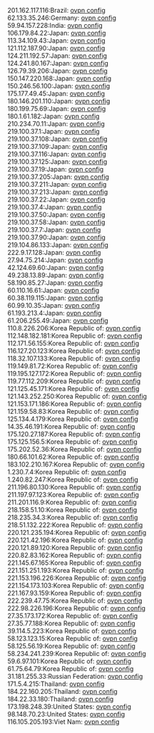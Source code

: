 201.162.117.116:Brazil: [ovpn config](vpn/201_162_117_116.ovpn)  
62.133.35.246:Germany: [ovpn config](vpn/62_133_35_246.ovpn)  
59.94.157.228:India: [ovpn config](vpn/59_94_157_228.ovpn)  
106.179.84.22:Japan: [ovpn config](vpn/106_179_84_22.ovpn)  
113.34.109.43:Japan: [ovpn config](vpn/113_34_109_43.ovpn)  
121.112.187.90:Japan: [ovpn config](vpn/121_112_187_90.ovpn)  
124.211.192.57:Japan: [ovpn config](vpn/124_211_192_57.ovpn)  
124.241.80.167:Japan: [ovpn config](vpn/124_241_80_167.ovpn)  
126.79.39.206:Japan: [ovpn config](vpn/126_79_39_206.ovpn)  
150.147.220.168:Japan: [ovpn config](vpn/150_147_220_168.ovpn)  
150.246.56.100:Japan: [ovpn config](vpn/150_246_56_100.ovpn)  
175.177.49.45:Japan: [ovpn config](vpn/175_177_49_45.ovpn)  
180.146.201.110:Japan: [ovpn config](vpn/180_146_201_110.ovpn)  
180.199.75.69:Japan: [ovpn config](vpn/180_199_75_69.ovpn)  
180.1.61.182:Japan: [ovpn config](vpn/180_1_61_182.ovpn)  
210.234.70.11:Japan: [ovpn config](vpn/210_234_70_11.ovpn)  
219.100.37.1:Japan: [ovpn config](vpn/219_100_37_1.ovpn)  
219.100.37.108:Japan: [ovpn config](vpn/219_100_37_108.ovpn)  
219.100.37.109:Japan: [ovpn config](vpn/219_100_37_109.ovpn)  
219.100.37.116:Japan: [ovpn config](vpn/219_100_37_116.ovpn)  
219.100.37.125:Japan: [ovpn config](vpn/219_100_37_125.ovpn)  
219.100.37.19:Japan: [ovpn config](vpn/219_100_37_19.ovpn)  
219.100.37.205:Japan: [ovpn config](vpn/219_100_37_205.ovpn)  
219.100.37.211:Japan: [ovpn config](vpn/219_100_37_211.ovpn)  
219.100.37.213:Japan: [ovpn config](vpn/219_100_37_213.ovpn)  
219.100.37.22:Japan: [ovpn config](vpn/219_100_37_22.ovpn)  
219.100.37.4:Japan: [ovpn config](vpn/219_100_37_4.ovpn)  
219.100.37.50:Japan: [ovpn config](vpn/219_100_37_50.ovpn)  
219.100.37.58:Japan: [ovpn config](vpn/219_100_37_58.ovpn)  
219.100.37.7:Japan: [ovpn config](vpn/219_100_37_7.ovpn)  
219.100.37.90:Japan: [ovpn config](vpn/219_100_37_90.ovpn)  
219.104.86.133:Japan: [ovpn config](vpn/219_104_86_133.ovpn)  
222.9.17.128:Japan: [ovpn config](vpn/222_9_17_128.ovpn)  
27.94.75.214:Japan: [ovpn config](vpn/27_94_75_214.ovpn)  
42.124.69.60:Japan: [ovpn config](vpn/42_124_69_60.ovpn)  
49.238.13.89:Japan: [ovpn config](vpn/49_238_13_89.ovpn)  
58.190.85.27:Japan: [ovpn config](vpn/58_190_85_27.ovpn)  
60.110.16.61:Japan: [ovpn config](vpn/60_110_16_61.ovpn)  
60.38.119.115:Japan: [ovpn config](vpn/60_38_119_115.ovpn)  
60.99.10.35:Japan: [ovpn config](vpn/60_99_10_35.ovpn)  
61.193.213.4:Japan: [ovpn config](vpn/61_193_213_4.ovpn)  
61.206.255.49:Japan: [ovpn config](vpn/61_206_255_49.ovpn)  
110.8.226.206:Korea Republic of: [ovpn config](vpn/110_8_226_206.ovpn)  
112.148.182.181:Korea Republic of: [ovpn config](vpn/112_148_182_181.ovpn)  
112.171.56.155:Korea Republic of: [ovpn config](vpn/112_171_56_155.ovpn)  
116.127.20.123:Korea Republic of: [ovpn config](vpn/116_127_20_123.ovpn)  
118.32.107.133:Korea Republic of: [ovpn config](vpn/118_32_107_133.ovpn)  
119.149.81.72:Korea Republic of: [ovpn config](vpn/119_149_81_72.ovpn)  
119.195.127.172:Korea Republic of: [ovpn config](vpn/119_195_127_172.ovpn)  
119.77.112.209:Korea Republic of: [ovpn config](vpn/119_77_112_209.ovpn)  
121.125.45.171:Korea Republic of: [ovpn config](vpn/121_125_45_171.ovpn)  
121.143.252.250:Korea Republic of: [ovpn config](vpn/121_143_252_250.ovpn)  
121.153.171.186:Korea Republic of: [ovpn config](vpn/121_153_171_186.ovpn)  
121.159.58.83:Korea Republic of: [ovpn config](vpn/121_159_58_83.ovpn)  
125.134.4.179:Korea Republic of: [ovpn config](vpn/125_134_4_179.ovpn)  
14.35.46.191:Korea Republic of: [ovpn config](vpn/14_35_46_191.ovpn)  
175.120.27.187:Korea Republic of: [ovpn config](vpn/175_120_27_187.ovpn)  
175.125.156.5:Korea Republic of: [ovpn config](vpn/175_125_156_5.ovpn)  
175.202.52.36:Korea Republic of: [ovpn config](vpn/175_202_52_36.ovpn)  
180.66.101.62:Korea Republic of: [ovpn config](vpn/180_66_101_62.ovpn)  
183.102.210.167:Korea Republic of: [ovpn config](vpn/183_102_210_167.ovpn)  
1.230.7.4:Korea Republic of: [ovpn config](vpn/1_230_7_4.ovpn)  
1.240.82.247:Korea Republic of: [ovpn config](vpn/1_240_82_247.ovpn)  
211.196.80.130:Korea Republic of: [ovpn config](vpn/211_196_80_130.ovpn)  
211.197.97.123:Korea Republic of: [ovpn config](vpn/211_197_97_123.ovpn)  
211.201.116.9:Korea Republic of: [ovpn config](vpn/211_201_116_9.ovpn)  
218.158.51.10:Korea Republic of: [ovpn config](vpn/218_158_51_10.ovpn)  
218.235.34.3:Korea Republic of: [ovpn config](vpn/218_235_34_3.ovpn)  
218.51.132.222:Korea Republic of: [ovpn config](vpn/218_51_132_222.ovpn)  
220.121.235.194:Korea Republic of: [ovpn config](vpn/220_121_235_194.ovpn)  
220.121.42.196:Korea Republic of: [ovpn config](vpn/220_121_42_196.ovpn)  
220.121.89.120:Korea Republic of: [ovpn config](vpn/220_121_89_120.ovpn)  
220.82.83.162:Korea Republic of: [ovpn config](vpn/220_82_83_162.ovpn)  
221.145.67.165:Korea Republic of: [ovpn config](vpn/221_145_67_165.ovpn)  
221.151.251.193:Korea Republic of: [ovpn config](vpn/221_151_251_193.ovpn)  
221.153.196.226:Korea Republic of: [ovpn config](vpn/221_153_196_226.ovpn)  
221.154.173.103:Korea Republic of: [ovpn config](vpn/221_154_173_103.ovpn)  
221.167.93.159:Korea Republic of: [ovpn config](vpn/221_167_93_159.ovpn)  
222.239.47.75:Korea Republic of: [ovpn config](vpn/222_239_47_75.ovpn)  
222.98.226.196:Korea Republic of: [ovpn config](vpn/222_98_226_196.ovpn)  
27.35.173.172:Korea Republic of: [ovpn config](vpn/27_35_173_172.ovpn)  
27.35.77.188:Korea Republic of: [ovpn config](vpn/27_35_77_188.ovpn)  
39.114.5.223:Korea Republic of: [ovpn config](vpn/39_114_5_223.ovpn)  
58.123.123.15:Korea Republic of: [ovpn config](vpn/58_123_123_15.ovpn)  
58.125.56.19:Korea Republic of: [ovpn config](vpn/58_125_56_19.ovpn)  
58.234.241.239:Korea Republic of: [ovpn config](vpn/58_234_241_239.ovpn)  
59.6.97.101:Korea Republic of: [ovpn config](vpn/59_6_97_101.ovpn)  
61.75.64.79:Korea Republic of: [ovpn config](vpn/61_75_64_79.ovpn)  
31.181.255.33:Russian Federation: [ovpn config](vpn/31_181_255_33.ovpn)  
171.5.4.215:Thailand: [ovpn config](vpn/171_5_4_215.ovpn)  
184.22.160.205:Thailand: [ovpn config](vpn/184_22_160_205.ovpn)  
184.22.33.180:Thailand: [ovpn config](vpn/184_22_33_180.ovpn)  
173.198.248.39:United States: [ovpn config](vpn/173_198_248_39.ovpn)  
98.148.70.23:United States: [ovpn config](vpn/98_148_70_23.ovpn)  
116.105.205.193:Viet Nam: [ovpn config](vpn/116_105_205_193.ovpn)  

